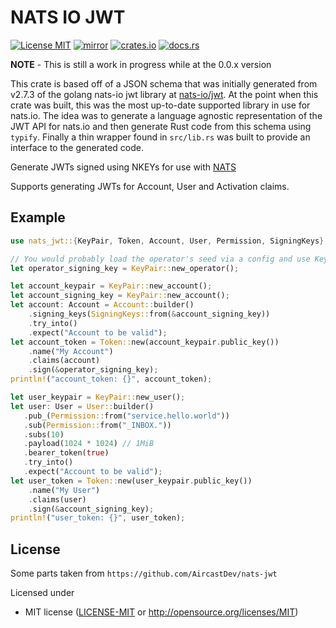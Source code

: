 # NATS IO JWT

[![License MIT](https://img.shields.io/badge/License-MIT-blue.svg)](http://opensource.org/licenses/MIT)
[![mirror](https://img.shields.io/badge/mirror-github-blue)](https://github.com/nats-io/jwt)
[![crates.io](https://img.shields.io/crates/v/nats-io-jwt.svg)](https://crates.io/crates/nats-io-jwt)
[![docs.rs](https://docs.rs/nats-io-jwt/badge.svg)](https://docs.rs/nats-io-jwt)

**NOTE** - This is still a work in progress while at the 0.0.x version

This crate is based off of a JSON schema that was initially generated from
v2.7.3 of the golang nats-io jwt library at
[nats-io/jwt](https://github.com/nats-io/jwt). At the point when this
crate was built, this was the most up-to-date supported library in use for
nats.io. The idea was to generate a language agnostic representation of the JWT
API for nats.io and then generate Rust code from this schema using `typify`.
Finally a thin wrapper found in `src/lib.rs` was built to provide an interface
to the generated code.

<!-- cargo-sync-readme start -->

Generate JWTs signed using NKEYs for use with [NATS](https://nats.io)

Supports generating JWTs for Account, User and Activation claims.

## Example

```rust
use nats_jwt::{KeyPair, Token, Account, User, Permission, SigningKeys};

// You would probably load the operator's seed via a config and use KeyPair::from_seed
let operator_signing_key = KeyPair::new_operator();

let account_keypair = KeyPair::new_account();
let account_signing_key = KeyPair::new_account();
let account: Account = Account::builder()
    .signing_keys(SigningKeys::from(&account_signing_key))
    .try_into()
    .expect("Account to be valid");
let account_token = Token::new(account_keypair.public_key())
    .name("My Account")
    .claims(account)
    .sign(&operator_signing_key);
println!("account_token: {}", account_token);

let user_keypair = KeyPair::new_user();
let user: User = User::builder()
   .pub_(Permission::from("service.hello.world"))
   .sub(Permission::from("_INBOX."))
   .subs(10)
   .payload(1024 * 1024) // 1MiB
   .bearer_token(true)
   .try_into()
   .expect("Account to be valid");
let user_token = Token::new(user_keypair.public_key())
    .name("My User")
    .claims(user)
    .sign(&account_signing_key);
println!("user_token: {}", user_token);
```

## License

Some parts taken from `https://github.com/AircastDev/nats-jwt`

Licensed under

- MIT license
  ([LICENSE-MIT](LICENSE-MIT) or <http://opensource.org/licenses/MIT>)


<!-- cargo-sync-readme end -->
